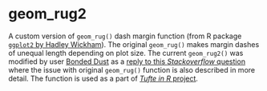 # geom_rug2
A custom version of `geom_rug()` dash margin function (from R package [`ggplot2` by Hadley Wickham](http://docs.ggplot2.org/0.9.3.1/geom_rug.html)). The original `geom_rug()` makes margin dashes of unequal length depending on plot size. The current `geom_rug2()` was modified by user [Bonded Dust](http://stackoverflow.com/users/1855677/bondeddust) as a [reply to this *Stackoverflow* question](http://stackoverflow.com/questions/33223311/ggplot2-geom-rug-produces-different-line-length-with-wide-plot/33230234#33230234) where the issue with original `geom_rug()` function is also described in more detail. The function is used as a part of [*Tufte in R* project](http://motioninsocial.com/tufte/#range-frame-or-quartile-frame-and-dot-dash-scatterplot).
